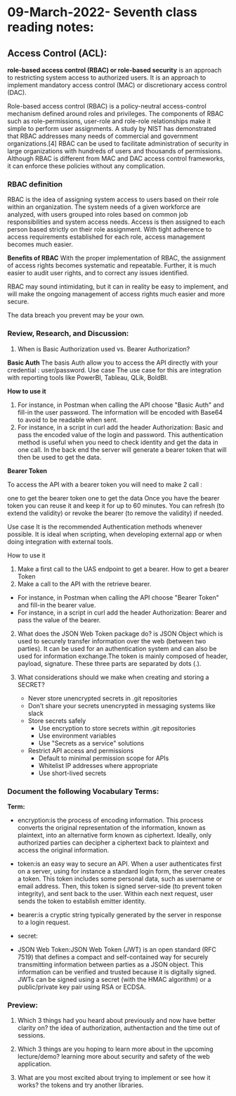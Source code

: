 # 09-March-2022- Seventh class reading notes:

## Access Control (ACL):

**role-based access control (RBAC) or role-based security**
 is an approach to restricting system access to authorized users. It is an approach to implement mandatory access control (MAC) or discretionary access control (DAC).

Role-based access control (RBAC) is a policy-neutral access-control mechanism defined around roles and privileges. The components of RBAC such as role-permissions, user-role and role-role relationships make it simple to perform user assignments. A study by NIST has demonstrated that RBAC addresses many needs of commercial and government organizations.[4] RBAC can be used to facilitate administration of security in large organizations with hundreds of users and thousands of permissions. Although RBAC is different from MAC and DAC access control frameworks, it can enforce these policies without any complication.

### RBAC definition

RBAC is the idea of assigning system access to users based on their role within an organization. The system needs of a given workforce are analyzed, with users grouped into roles based on common job responsibilities and system access needs. Access is then assigned to each person based strictly on their role assignment. With tight adherence to access requirements established for each role, access management becomes much easier.

**Benefits of RBAC**
With the proper implementation of RBAC, the assignment of access rights becomes systematic and repeatable. Further, it is much easier to audit user rights, and to correct any issues identified.

RBAC may sound intimidating, but it can in reality be easy to implement, and will make the ongoing management of access rights much easier and more secure.

The data breach you prevent may be your own.

### Review, Research, and Discussion:

1. When is Basic Authorization used vs. Bearer Authorization?
   
**Basic Auth**
The basis Auth allow you to access the API directly with your credential : user/password.
Use case
The use case for this are integration with reporting tools like PowerBI, Tableau, QLik, BoldBI.

**How to use it**

1. For instance, in Postman when calling the API choose "Basic Auth" and fill-in the user password. The information will be encoded with Base64 to avoid to be readable when sent. 
2. For instance, in a script in curl add the header Authorization: Basic and pass the encoded value of the login and password.
This authentication method is useful when you need to check identity and get the data in one call. In the back end the server will generate a bearer token that will then be used to get the data.

**Bearer Token**
 

To access the API with a bearer token you will need to make 2 call :

one to get the bearer token
one to get the data
Once you have the bearer token you can reuse it and keep it for up to 60 minutes. You can refresh (to extend the validity) or revoke the bearer (to remove the validity) if needed.

Use case
It is the recommended Authentication methods whenever possible. It is ideal when scripting, when developing external app or when doing integration with external tools.

How to use it

1. Make a first call to the UAS endpoint to get a bearer. How to get a bearer Token 
2. Make a call to the API with the retrieve bearer.

- For instance, in Postman when calling the API choose "Bearer Token" and fill-in the bearer value. 
- For instance, in a script in curl add the header Authorization: Bearer and pass the value of the bearer.

2. What does the JSON Web Token package do?
 is JSON Object which is used to securely transfer information over the web (between two parties). It can be used for an authentication system and can also be used for information exchange.The token is mainly composed of header, payload, signature. These three parts are separated by dots (.).

3. What considerations should we make when creating and storing a SECRET?
   - Never store unencrypted secrets in .git repositories
   - Don’t share your secrets unencrypted in messaging systems like slack
   - Store secrets safely
     - Use encryption to store secrets within .git repositories
     - Use environment variables
     - Use "Secrets as a service" solutions
   - Restrict API access and permissions
     - Default to minimal permission scope for APIs
     - Whitelist IP addresses where appropriate
     - Use short-lived secrets


### Document the following Vocabulary Terms:

**Term:**

- encryption:is the process of encoding information. This process converts the original representation of the information, known as plaintext, into an alternative form known as ciphertext. Ideally, only authorized parties can decipher a ciphertext back to plaintext and access the original information.
  
- token:is an easy way to secure an API. When a user authenticates first on a server, using for instance a standard login form, the server creates a token. This token includes some personal data, such as username or email address. Then, this token is signed server-side (to prevent token integrity), and sent back to the user. Within each next request, user sends the token to establish emitter identity.
  
- bearer:is a cryptic string typically generated by the server in response to a login request. 
  
- secret:
- JSON Web Token:JSON Web Token (JWT) is an open standard (RFC 7519) that defines a compact and self-contained way for securely transmitting information between parties as a JSON object. This information can be verified and trusted because it is digitally signed. JWTs can be signed using a secret (with the HMAC algorithm) or a public/private key pair using RSA or ECDSA.

### Preview:

1. Which 3 things had you heard about previously and now have better clarity on?
   the idea of authorization, authentaction and the time out of sessions.

2. Which 3 things are you hoping to learn more about in the upcoming lecture/demo?
   learning more about security and safety of the web application. 

3. What are you most excited about trying to implement or see how it works?
   the tokens and try another libraries.